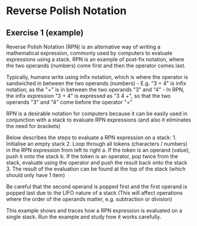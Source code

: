 # Reverse Polish Notation

## Exercise 1 (example)

Reverse Polish Notation (RPN) is an alternative way of writing a mathematical expression, commonly used by computers to evaluate expressions using a stack. RPN is an example of post-fix notation, where the two operands (numbers) come first and then the operator comes last.

Typically, humans write using infix notation, which is where the operator is sandwiched in between the two operands (numbers)
    - E.g. "3 + 4" is infix notation, as the "+" is in between the two operands "3" and "4"
    - In RPN, the infix expression "3 + 4" is expressed as "3 4 +", so that the two operands "3" and "4" come before the operator "+"

RPN is a desirable notation for computers because it can be easily used in conjunction with a stack to evaluate RPN expressions
    (and also it eliminates the need for brackets)

Below describes the steps to evaluate a RPN expression on a stack:
    1. Initialise an empty stack
    2. Loop through all tokens (characters / numbers) in the RPN expression from left to right
        a. If the token is an operand (value), push it onto the stack
        b. If the token is an operator, pop twice from the stack, evaluate using the operator and push the result back onto the stack
    3. The result of the evaluation can be found at the top of the stack (which should only have 1 item)

Be careful that the second operand is popped first and the first operand is popped last due to the LIFO nature of a stack
(This will affect operations where the order of the operands matter, e.g. subtraction or division)

This example shows and traces how a RPN expression is evaluated on a single stack.
Run the example and study how it works carefully.